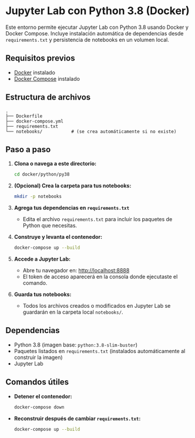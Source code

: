 # Jupyter Lab con Python 3.8 (Docker)

Este entorno permite ejecutar Jupyter Lab con Python 3.8 usando Docker y Docker Compose. Incluye instalación automática de dependencias desde `requirements.txt` y persistencia de notebooks en un volumen local.

## Requisitos previos

- [Docker](https://docs.docker.com/get-docker/) instalado
- [Docker Compose](https://docs.docker.com/compose/install/) instalado

## Estructura de archivos

```
.
├── Dockerfile
├── docker-compose.yml
├── requirements.txt
└── notebooks/           # (se crea automáticamente si no existe)
```

## Paso a paso

1. **Clona o navega a este directorio:**
   ```bash
   cd docker/python/py38
   ```

2. **(Opcional) Crea la carpeta para tus notebooks:**
   ```bash
   mkdir -p notebooks
   ```

3. **Agrega tus dependencias en `requirements.txt`**
   - Edita el archivo `requirements.txt` para incluir los paquetes de Python que necesitas.

4. **Construye y levanta el contenedor:**
   ```bash
   docker-compose up --build
   ```

5. **Accede a Jupyter Lab:**
   - Abre tu navegador en: [http://localhost:8888](http://localhost:8888)
   - El token de acceso aparecerá en la consola donde ejecutaste el comando.

6. **Guarda tus notebooks:**
   - Todos los archivos creados o modificados en Jupyter Lab se guardarán en la carpeta local `notebooks/`.

## Dependencias

- Python 3.8 (imagen base: `python:3.8-slim-buster`)
- Paquetes listados en `requirements.txt` (instalados automáticamente al construir la imagen)
- Jupyter Lab

## Comandos útiles

- **Detener el contenedor:**
  ```bash
  docker-compose down
  ```
- **Reconstruir después de cambiar `requirements.txt`:**
  ```bash
  docker-compose up --build
  ```